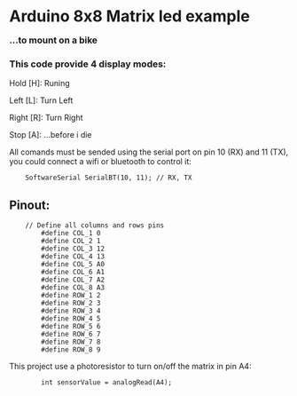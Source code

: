# Arduino 8x8 Matrix led example <p style="font-size:16px"> ...to mount on a bike</p>

### This code provide 4 display modes:

Hold [H]: Runing 

Left [L]: Turn Left

Right [R]: Turn Right

Stop [A]: ...before i die

All comands must be sended using the serial port on pin 10 (RX) and 11 (TX), you could connect a wifi or bluetooth to control it:

        SoftwareSerial SerialBT(10, 11); // RX, TX

## Pinout: 

        // Define all columns and rows pins
            #define COL_1 0
            #define COL_2 1
            #define COL_3 12
            #define COL_4 13
            #define COL_5 A0
            #define COL_6 A1
            #define COL_7 A2
            #define COL_8 A3
            #define ROW_1 2
            #define ROW_2 3
            #define ROW_3 4
            #define ROW_4 5
            #define ROW_5 6
            #define ROW_6 7
            #define ROW_7 8
            #define ROW_8 9

This project use a photoresistor to turn on/off the matrix in pin A4:

            int sensorValue = analogRead(A4);
